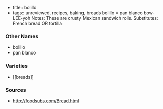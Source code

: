 - title:: bolillo
- tags:: unreviewed, recipes, baking, breads
bolillo = pan blanco bow-LEE-yoh Notes: These are crusty Mexican sandwich rolls. Substitutes: French bread OR tortilla

### Other Names

* bolillo
* pan blanco

### Varieties

* [[breads]]

### Sources
* http://foodsubs.com/Bread.html
